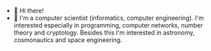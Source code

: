 - 👋 Hi there!
- 👀 I'm a computer scientist (informatics, computer engineering). I'm interested especially in programming, computer networks, number theory and cryptology. Besides this I'm interested in astronomy, cosmonautics and space engineering.

<!---
adzapala/adzapala is a ✨ special ✨ repository because its `README.md` (this file) appears on your GitHub profile.
You can click the Preview link to take a look at your changes.
--->
